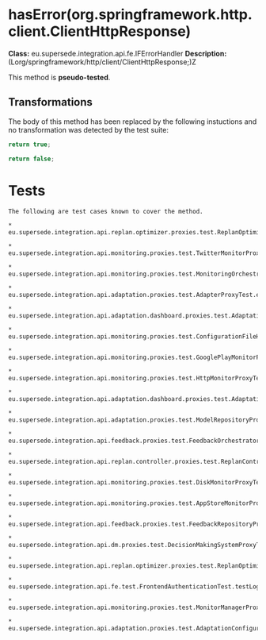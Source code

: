 # hasError(org.springframework.http.client.ClientHttpResponse)

**Class:** eu.supersede.integration.api.fe.IFErrorHandler
**Description:** (Lorg/springframework/http/client/ClientHttpResponse;)Z

This method is **pseudo-tested**.


## Transformations


The body of this method has been replaced by the following instuctions and no transformation was detected by the test suite:

```Java
return true;
```

```Java
return false;
```




# Tests
    The following are test cases known to cover the method.

    * eu.supersede.integration.api.replan.optimizer.proxies.test.ReplanOptimizerV2ProxyTest.eu.supersede.integration.api.replan.optimizer.proxies.test.ReplanOptimizerV2ProxyTest 

    * eu.supersede.integration.api.monitoring.proxies.test.TwitterMonitorProxyTest.eu.supersede.integration.api.monitoring.proxies.test.TwitterMonitorProxyTest 

    * eu.supersede.integration.api.monitoring.proxies.test.MonitoringOrchestratorProxyTest.eu.supersede.integration.api.monitoring.proxies.test.MonitoringOrchestratorProxyTest 

    * eu.supersede.integration.api.adaptation.proxies.test.AdapterProxyTest.eu.supersede.integration.api.adaptation.proxies.test.AdapterProxyTest 

    * eu.supersede.integration.api.adaptation.dashboard.proxies.test.AdaptationDashboardProxyTest.eu.supersede.integration.api.adaptation.dashboard.proxies.test.AdaptationDashboardProxyTest 

    * eu.supersede.integration.api.monitoring.proxies.test.ConfigurationFileHttpMonitorProxyTest.eu.supersede.integration.api.monitoring.proxies.test.ConfigurationFileHttpMonitorProxyTest 

    * eu.supersede.integration.api.monitoring.proxies.test.GooglePlayMonitorProxyTest.eu.supersede.integration.api.monitoring.proxies.test.GooglePlayMonitorProxyTest 

    * eu.supersede.integration.api.monitoring.proxies.test.HttpMonitorProxyTest.eu.supersede.integration.api.monitoring.proxies.test.HttpMonitorProxyTest 

    * eu.supersede.integration.api.adaptation.dashboard.proxies.test.AdaptationDashboardResetTest.eu.supersede.integration.api.adaptation.dashboard.proxies.test.AdaptationDashboardResetTest 

    * eu.supersede.integration.api.adaptation.proxies.test.ModelRepositoryProxyTest.eu.supersede.integration.api.adaptation.proxies.test.ModelRepositoryProxyTest 

    * eu.supersede.integration.api.feedback.proxies.test.FeedbackOrchestratorProxyTest.eu.supersede.integration.api.feedback.proxies.test.FeedbackOrchestratorProxyTest 

    * eu.supersede.integration.api.replan.controller.proxies.test.ReplanControllerProxyTest.eu.supersede.integration.api.replan.controller.proxies.test.ReplanControllerProxyTest 

    * eu.supersede.integration.api.monitoring.proxies.test.DiskMonitorProxyTest.eu.supersede.integration.api.monitoring.proxies.test.DiskMonitorProxyTest 

    * eu.supersede.integration.api.monitoring.proxies.test.AppStoreMonitorProxyTest.eu.supersede.integration.api.monitoring.proxies.test.AppStoreMonitorProxyTest 

    * eu.supersede.integration.api.feedback.proxies.test.FeedbackRepositoryProxyTest.eu.supersede.integration.api.feedback.proxies.test.FeedbackRepositoryProxyTest 

    * eu.supersede.integration.api.dm.proxies.test.DecisionMakingSystemProxyTest.eu.supersede.integration.api.dm.proxies.test.DecisionMakingSystemProxyTest 

    * eu.supersede.integration.api.replan.optimizer.proxies.test.ReplanOptimizerProxyTest.eu.supersede.integration.api.replan.optimizer.proxies.test.ReplanOptimizerProxyTest 

    * eu.supersede.integration.api.fe.test.FrontendAuthenticationTest.testLogin(eu.supersede.integration.api.fe.test.FrontendAuthenticationTest) 

    * eu.supersede.integration.api.monitoring.proxies.test.MonitorManagerProxyTest.eu.supersede.integration.api.monitoring.proxies.test.MonitorManagerProxyTest 

    * eu.supersede.integration.api.adaptation.proxies.test.AdaptationConfigurationProxyTest.eu.supersede.integration.api.adaptation.proxies.test.AdaptationConfigurationProxyTest 

